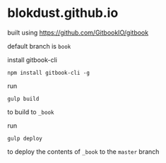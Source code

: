 # blokdust.github.io

built using https://github.com/GitbookIO/gitbook

default branch is `book`

install gitbook-cli

	npm install gitbook-cli -g
	
run 

	gulp build
	
to build to `_book`

run

	gulp deploy
	
to deploy the contents of `_book` to the `master` branch